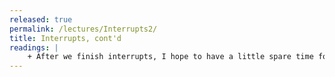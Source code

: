 ```yaml
---
released: true
permalink: /lectures/Interrupts2/
title: Interrupts, cont'd
readings: |
    + After we finish interrupts, I hope to have a little spare time for catch up. See C Mastery entry in [full schedule](/schedule/) for readings/slides on code style.
---
```

